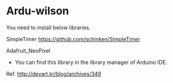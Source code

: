 # Ardu-wilson
You need to install below libraries.

SimpleTimer
https://github.com/schinken/SimpleTimer

Adafruit_NeoPixel
- You can find this library in the library manager of Arduino IDE.

Ref.
http://devart.kr/blog/archives/349
